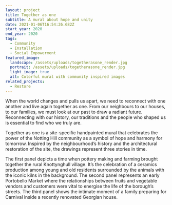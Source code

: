 ```yaml
---
layout: project
title: Together as one
subtitle: A mural about hope and unity
date: 2021-01-06T16:54:26.682Z
start_year: 2020
end_year: 2020
tags:
  - Community
  - Installation
  - Social Empowerment
featured_image:
  landscape: /assets/uploads/togetherasone_render.jpg
  portrait: /assets/uploads/togetherasone_render.jpg
  light_image: true
  alt: Colorful mural with community inspired images
related_projects:
  - Restore
---
```

When the world changes and pulls us apart, we need to reconnect with one another and live again together as one. From our neighbours to our houses, to our families, we must look at our past to draw a radiant future. Reconnecting with our history, our traditions and the people who shaped us is essential to find who we truly are.

Together as one is a site-specific handpainted mural that celebrates the power of the Notting Hill community as a symbol of hope and harmony for tomorrow. Inspired by the neighbourhood’s history and the architectural restoration of the site, the drawings represent three stories in time. 

The first panel depicts a time when pottery making and farming brought together the rural Knottynghull village. It’s the celebration of a ceramics production among young and old residents surrounded by the animals with the iconic kilns in the background. The second panel represents an early Portobello Market where the relationships between fruits and vegetable vendors and customers were vital to energise the life of the borough’s streets. The third panel shows the intimate moment of a family preparing for Carnival inside a recently renovated Georgian house.